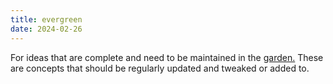 ```yaml
---
title: evergreen
date: 2024-02-26
---
```

For ideas that are complete and need to be maintained in the [garden.](Garden/index.md) These are concepts that should be regularly updated and tweaked or added to.

